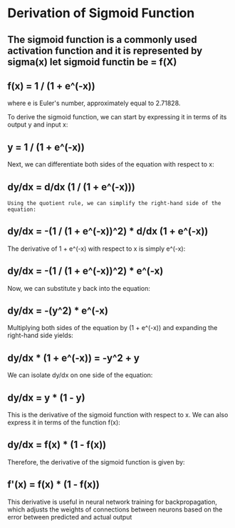 # Derivation of Sigmoid Function

The sigmoid function is a commonly used activation function
and it is represented by sigma(x) 
let sigmoid functin be  = f(X)
---------------------------------------------------------------------------------------------------
f(x) = 1 / (1 + e^(-x))
--------------------------------------------------------------------------------------------
where e is Euler's number, approximately equal to 2.71828.

To derive the sigmoid function, we can start by expressing it in terms of its output y and input x:


y = 1 / (1 + e^(-x))   
---------------------------------------------------------------------------------------------------

  Next, we can differentiate both sides of the equation with respect to x:

dy/dx = d/dx (1 / (1 + e^(-x)))
---------------------------------------------------------------------------------------------------

    Using the quotient rule, we can simplify the right-hand side of the equation:


dy/dx = -(1 / (1 + e^(-x))^2) * d/dx (1 + e^(-x))
-------------------------------------------------------------
  The derivative of 1 + e^(-x) with respect to x is simply e^(-x):

dy/dx = -(1 / (1 + e^(-x))^2) * e^(-x)
---------------------------------------------------------------------------
  Now, we can substitute y back into the equation:

dy/dx = -(y^2) * e^(-x)
----------------------------------------------------------------------------
  Multiplying both sides of the equation by (1 + e^(-x)) and expanding the right-hand side yields:

dy/dx * (1 + e^(-x)) = -y^2 + y
--------------------------------------------------
  We can isolate dy/dx on one side of the equation:

dy/dx = y * (1 - y)
---------------------------------------------------------------------------------------------------
  This is the derivative of the sigmoid function with respect to x. We can also express it in terms of the function f(x):


dy/dx = f(x) * (1 - f(x))
---------------------------------------------------------------------------------------------------
  Therefore, the derivative of the sigmoid function is given by:


f'(x) = f(x) * (1 - f(x))
---------------------------------------------------------------------------------------------------
  This derivative is useful in neural network training for backpropagation, which adjusts the weights of connections between neurons based on the error between predicted and actual output
